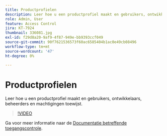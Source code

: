 ```yaml
---
title: Productprofielen
description: Leer hoe u een productprofiel maakt en gebruikers, ontwikkelaars, beheerders en machtigingen toewijst.
role: Admin, User
feature: Access Control
jira: KT-7924
thumbnail: 336081.jpg
exl-id: f29d8a20-9af9-4f87-949e-bb9393ccf049
source-git-commit: 90f7621536573f60ac6585404b1ac0e49cb08496
workflow-type: tm+mt
source-wordcount: '47'
ht-degree: 0%

---
```


# Productprofielen

Leer hoe u een productprofiel maakt en gebruikers, ontwikkelaars, beheerders en machtigingen toewijst.

>[!VIDEO](https://video.tv.adobe.com/v/336081?quality=12&learn=on)

Ga voor meer informatie naar de [Documentatie betreffende toegangscontrole](https://experienceleague.adobe.com/docs/experience-platform/access-control/home.html).